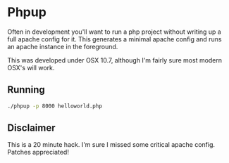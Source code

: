 Phpup 
=====

Often in development you'll want to run a php project without writing up a full 
apache config for it. This generates a minimal apache config and runs an apache
instance in the foreground.

This was developed under OSX 10.7, although I'm fairly sure most modern OSX's will
work.

Running
-------

```bash
./phpup -p 8000 helloworld.php
```

Disclaimer
----------

This is a 20 minute hack. I'm sure I missed some critical apache config. Patches
appreciated!


